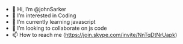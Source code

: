- 👋 Hi, I’m @johnSarker
- 👀 I’m interested in Coding
- 🌱 I’m currently learning javascript
- 💞️ I’m looking to collaborate on js code
- 📫 How to reach me (https://join.skype.com/invite/NnTqDtNrUapk)

<!---
johnSarker/johnSarker is a ✨ special ✨ repository because its `README.md` (this file) appears on your GitHub profile.
You can click the Preview link to take a look at your changes.
--->

